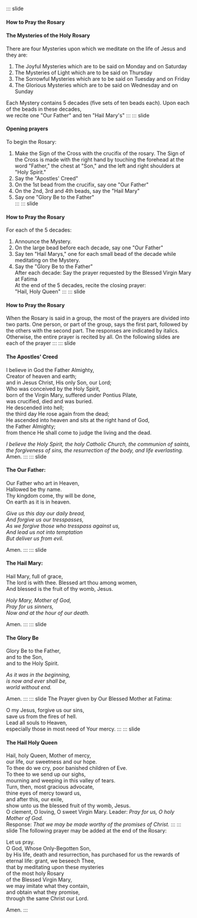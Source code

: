 ::: slide
#### How to Pray the Rosary
#### The Mysteries of the Holy Rosary
There are four Mysteries upon which we meditate on the life of Jesus and they are:
1. The Joyful Mysteries which are to be said on Monday and on Saturday  
2. The Mysteries of Light which are to be said on Thursday  
3. The Sorrowful Mysteries which are to be said on Tuesday and on Friday  
4. The Glorious Mysteries which are to be said on Wednesday and on Sunday

Each Mystery contains 5 decades (five sets of ten beads each). 
Upon each of the beads in these decades,  
we recite one "Our Father" and ten "Hail Mary's"
:::
::: slide
#### Opening prayers 
To begin the Rosary:
1. Make the Sign of the Cross with the crucifix of the rosary.  The Sign of the Cross is made with the right hand by touching the forehead at the word "Father," the chest at "Son," and the left and right shoulders at "Holy Spirit."
2. Say the "Apostles' Creed"  
3. On the 1st bead from the crucifix, say one "Our Father"  
4. On the 2nd, 3rd and 4th beads, say the "Hail Mary"  
5. Say one "Glory Be to the Father"  
:::
::: slide
#### How to Pray the Rosary
For each of the 5 decades:
1. Announce the Mystery.
2. On the large bead before each decade, say one "Our Father"
3. Say ten "Hail Marys," one for each small bead of the decade while meditating on the Mystery.
4. Say the "Glory Be to the Father"  
After each decade:
Say the prayer requested by the Blessed Virgin Mary at Fatima  
At the end of the 5 decades, recite the closing prayer:  
"Hail, Holy Queen"
:::
::: slide
#### How to Pray the Rosary  

When the Rosary is said in a group, the most of the prayers are divided into two parts.
One person, or part of the group, says the first part, followed by the others with the second part. The responses are indicated by italics.  
Otherwise, the entire prayer is recited by all. 
On the following slides are each of the prayer
:::
::: slide
#### The Apostles' Creed

I believe in God the Father Almighty,   
Creator of heaven and earth;  
and in Jesus Christ, His only Son, our Lord;   
Who was conceived by the Holy Spirit,  
born of the Virgin Mary, suffered under Pontius Pilate,  
was crucified, died and was buried.  
He descended into hell;  
the third day He rose again from the dead;   
He ascended into heaven and sits at the right hand of God,  
the Father Almighty;  
from thence He shall come to judge the living and the dead.    

*I believe the Holy Spirit, the holy Catholic Church, the communion of saints, the forgiveness of sins, the resurrection of the body, and life everlasting.* 
Amen.
:::
::: slide
#### The Our Father:  

Our Father who art in Heaven,  
Hallowed be thy name.  
Thy kingdom come, thy will be done,  
On earth as it is in heaven.

*Give us this day our daily bread,  
And forgive us our tresspasses,  
As we forgive those who tresspass against us,  
And lead us not into temptation  
But deliver us from evil.* 

Amen.
:::
::: slide
#### The Hail Mary:  

Hail Mary, full of grace,  
The lord is with thee. 
Blessed art thou among women,  
And blessed is the fruit of thy womb, Jesus.

*Holy Mary, Mother of God,  
Pray for us sinners,  
Now and at the hour of our death.*

Amen.
:::
::: slide
#### The Glory Be

Glory Be to the Father,  
and to the Son,  
and to the Holy Spirit. 

*As it was in the beginning,  
is now and ever shall be,  
world without end.* 

Amen.
:::
::: slide
The Prayer given by Our Blessed Mother at Fatima:

O my Jesus, forgive us our sins,  
save us from the fires of hell.  
Lead all souls to Heaven,  
especially those in most need of Your mercy.
:::
::: slide
#### The Hail Holy Queen

Hail, holy Queen, Mother of mercy,  
our life, our sweetness and our hope.    
To thee do we cry, poor banished children of Eve.  
To thee to we send up our sighs,  
mourning and weeping in this valley of tears.  
Turn, then, most gracious advocate,  
thine eyes of mercy toward us,  
and after this, our exile,  
show unto us the blessed fruit of thy womb, Jesus.  
O clement, O loving, O sweet Virgin Mary.
Leader: *Pray for us, O holy Mother of God.*  
Response: *That we may be made worthy of the promises of Christ.*
:::
::: slide
The following prayer may be added at the end of the Rosary:  

Let us pray.   
O God, Whose Only-Begotten Son,     
by His life, death and resurrection, 
has purchased for us the rewards of eternal life: 
grant, we beseech Thee,   
that by meditating upon these mysteries   
of the most holy Rosary  
of the Blessed Virgin Mary,   
we may imitate what they contain,   
and obtain what they promise,   
through the same Christ our Lord.  

Amen.
:::
